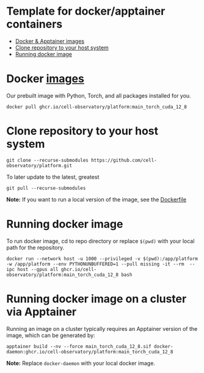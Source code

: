 
Template for docker/apptainer containers
====================================================

- [Docker \& Apptainer images](#docker--apptainer-images)
- [Clone repository to your host system](#clone-repository-to-your-host-system)
- [Running docker image](#running-docker-image)


# Docker [images](https://github.com/cell-observatory/platform/pkgs/container/platform)
Our prebuilt image with Python, Torch, and all packages installed for you.
```shell
docker pull ghcr.io/cell-observatory/platform:main_torch_cuda_12_8
```

# Clone repository to your host system
```shell
git clone --recurse-submodules https://github.com/cell-observatory/platform.git
```

To later update to the latest, greatest
```shell
git pull --recurse-submodules
```

**Note:** If you want to run a local version of the image, see the [Dockerfile](https://github.com/cell-observatory/platform/blob/main/Dockerfile)


# Running docker image

To run docker image, cd to repo directory or replace `$(pwd)` with your local path for the repository.
```shell
docker run --network host -u 1000 --privileged -v $(pwd):/app/platform -w /app/platform --env PYTHONUNBUFFERED=1 --pull missing -it --rm  --ipc host --gpus all ghcr.io/cell-observatory/platform:main_torch_cuda_12_8 bash
```

# Running docker image on a cluster via Apptainer

Running an image on a cluster typically requires an Apptainer version of the image, which can be generated by:
```shell
apptainer build --nv --force main_torch_cuda_12_8.sif docker-daemon:ghcr.io/cell-observatory/platform:main_torch_cuda_12_8
```
**Note:** Replace `docker-daemon` with your local docker image.